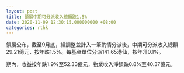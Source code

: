 ```yaml
---
layout: post
title: 領展中期可分派收入總額跌1.5%
date: 2020-11-09 12:30:15.000000000 +08:00
categories: rthk
---
```


領展公布，截至9月底，經調整並計入一筆酌情分派後，中期可分派收入總額29.21億元，按年跌1.5%。每基金單位分派141.65港仙，按年升0.1%。

期內，收益按年跌1.9%至52.33億元，物業收入淨額跌0.8%至40.37億元。
